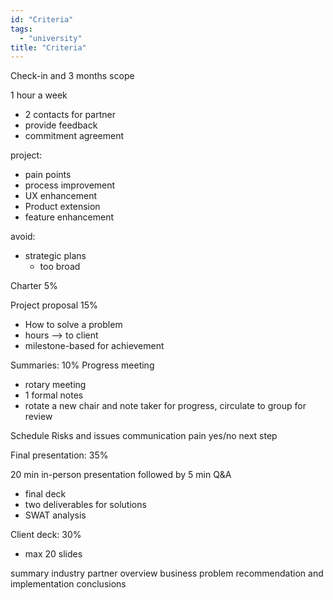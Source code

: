 ```yaml
---
id: "Criteria"
tags:
  - "university"
title: "Criteria"
---
```


Check-in and 3 months scope

1 hour a week

- 2 contacts for partner
- provide feedback
- commitment agreement

project:

- pain points
- process improvement
- UX enhancement
- Product extension
- feature enhancement

avoid:

- strategic plans
  - too broad

Charter 5%

Project proposal 15%

- How to solve a problem
- hours --> to client
- milestone-based for achievement

Summaries: 10%
Progress meeting

- rotary meeting
- 1 formal notes
- rotate a new chair and note taker for progress, circulate to group for review

Schedule
Risks and issues
communication
pain yes/no
next step

Final presentation: 35%

20 min in-person presentation followed by 5 min Q&A

- final deck
- two deliverables for solutions
- SWAT analysis

Client deck: 30%

- max 20 slides

summary
industry partner overview
business problem
recommendation and implementation
conclusions
